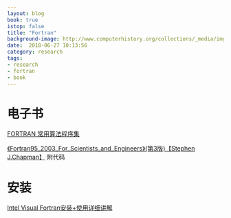 ```yaml
---
layout: blog
book: true
istop: false
title: "Fortran"
background-image: http://www.computerhistory.org/collections/_media/img/fortran.jpg 
date:  2018-06-27 10:13:56
category: research
tags:
- research
- fortran
- book
---
```


# 电子书

[FORTRAN 常用算法程序集](https://github.com/xigrug/xigrug.github.io/tree/master/book/FORTRAN.pdf)

[《Fortran95_2003_For_Scientists_and_Engineers》(第3版)【Stephen J.Chapman】](http://bbs.06climate.com/forum.php?mod=viewthread&tid=66821&fromuid=6251) 附代码

# 安装

[ Intel Visual Fortran安装+使用详细讲解](http://bbs.06climate.com/forum.php?mod=viewthread&tid=25356&extra=&page=1)

